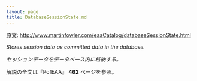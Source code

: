```yaml
---
layout: page
title: DatabaseSessionState.md
---
```


原文: http://www.martinfowler.com/eaaCatalog/databaseSessionState.html

*Stores session data as committed data in the database.*

*セッションデータをデータベース内に格納する。*

解説の全文は『PofEAA』 **462** ページを参照。
